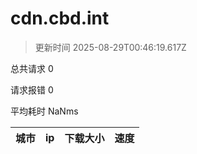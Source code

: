
  # cdn.cbd.int

  > 更新时间 2025-08-29T00:46:19.617Z
  
  总共请求 0

  请求报错 0

  平均耗时 NaNms

|城市|ip|下载大小|速度|
|-----|----------|---|---|

  